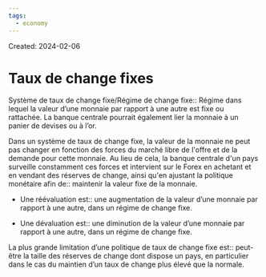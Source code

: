 ```yaml
---
tags:
  - economy
---
```

Created: 2024-02-06

# Taux de change fixes

Système de taux de change fixe/Régime de change fixe:: Régime dans lequel la valeur d’une monnaie par rapport à une autre est fixe ou rattachée. La banque centrale pourrait également lier la monnaie à un panier de devises ou à l’or.
<!--SR:!2024-04-01,31,230-->

Dans un système de taux de change fixe, la valeur de la monnaie ne peut pas changer en fonction des forces du marché libre de l'offre et de la demande pour cette monnaie. Au lieu de cela, la banque centrale d'un pays surveille constamment ces forces et intervient sur le Forex en achetant et en vendant des réserves de change, ainsi qu'en ajustant la politique monétaire afin de:: maintenir la valeur fixe de la monnaie.
<!--SR:!2024-03-10,19,250-->

- Une réévaluation est:: une augmentation de la valeur d’une monnaie par rapport à une autre, dans un régime de change fixe.
<!--SR:!2024-03-04,15,250-->
- Une dévaluation est:: une diminution de la valeur d’une monnaie par rapport à une autre, dans un régime de change fixe.
<!--SR:!2024-03-11,16,210-->

La plus grande limitation d’une politique de taux de change fixe est:: peut-être la taille des réserves de change dont dispose un pays, en particulier dans le cas du maintien d’un taux de change plus élevé que la normale.
<!--SR:!2024-03-31,29,230-->
